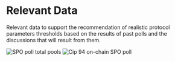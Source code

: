 # Relevant Data 

Relevant data to support the recommendation of realistic protocol parameters thresholds based on the results of past polls and the discussions that will result from them.

![SPO poll total pools](https://github.com/Hornan7/PC-GOV/assets/112007661/692cf0df-f147-468d-9fe7-e8a8f07fde74)
![Cip 94 on-chain SPO poll](https://github.com/Hornan7/PC-GOV/assets/112007661/3b706a88-4ae4-4210-a789-f591653a1e25)
